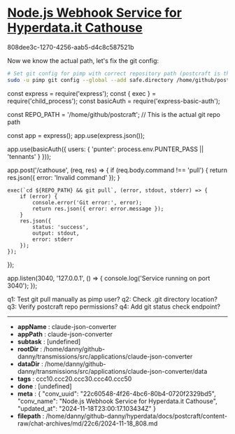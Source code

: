 # [Node.js Webhook Service for Hyperdata.it Cathouse](https://claude.ai/chat/22c60548-4f26-4bc6-80b4-0720f2329bd5)

808dee3c-1270-4256-aab5-d4c8c587521b

 Now we know the actual path, let's fix the git config:

```bash
# Set git config for pimp with correct repository path (postcraft is the git repo)
sudo -u pimp git config --global --add safe.directory /home/github/postcraft
```

<antArtifact identifier="webhook-service" type="application/vnd.ant.code" language="javascript" title="Service with Correct Repo Path">
const express = require('express');
const { exec } = require('child_process');
const basicAuth = require('express-basic-auth');

const REPO_PATH = '/home/github/postcraft';  // This is the actual git repo path

const app = express();
app.use(express.json());

app.use(basicAuth({
    users: { 'punter': process.env.PUNTER_PASS || 'tennants' }
}));

app.post('/cathouse', (req, res) => {
    if (req.body.command !== 'pull') {
        return res.json({ error: 'Invalid command' });
    }

    exec(`cd ${REPO_PATH} && git pull`, (error, stdout, stderr) => {
        if (error) {
            console.error('Git error:', error);
            return res.json({ error: error.message });
        }
        res.json({ 
            status: 'success',
            output: stdout,
            error: stderr
        });
    });
});

app.listen(3040, '127.0.0.1', () => {
    console.log('Service running on port 3040');
});
</antArtifact>

q1: Test git pull manually as pimp user?
q2: Check .git directory location?
q3: Verify postcraft repo permissions?
q4: Add git status check endpoint?

---

* **appName** : claude-json-converter
* **appPath** : claude-json-converter
* **subtask** : [undefined]
* **rootDir** : /home/danny/github-danny/transmissions/src/applications/claude-json-converter
* **dataDir** : /home/danny/github-danny/transmissions/src/applications/claude-json-converter/data
* **tags** : ccc10.ccc20.ccc30.ccc40.ccc50
* **done** : [undefined]
* **meta** : {
  "conv_uuid": "22c60548-4f26-4bc6-80b4-0720f2329bd5",
  "conv_name": "Node.js Webhook Service for Hyperdata.it Cathouse",
  "updated_at": "2024-11-18T23:00:17.103434Z"
}
* **filepath** : /home/danny/github-danny/hyperdata/docs/postcraft/content-raw/chat-archives/md/22c6/2024-11-18_808.md